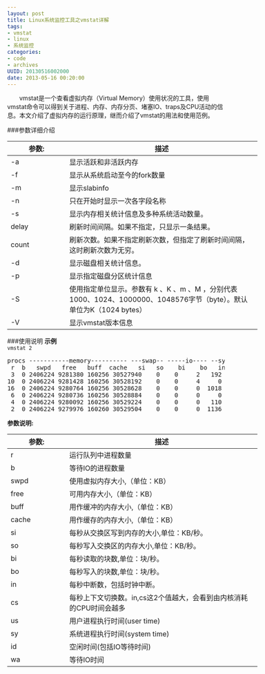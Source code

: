 ```yaml
---
layout: post
title: Linux系统监控工具之vmstat详解
tags: 
- vmstat
- linux
- 系统监控
categories:
- code
- archives
UUID: 20130516002000
date: 2013-05-16 00:20:00
---
```


　　vmstat是一个查看虚拟内存（Virtual Memory）使用状况的工具，使用vmstat命令可以得到关于进程、内存、内存分页、堵塞IO、traps及CPU活动的信息。本文介绍了虚拟内存的运行原理，继而介绍了vmstat的用法和使用范例。

###参数详细介绍
<table style="width:580px">
  <tbody>
    <tr>
      <th style="width:120px">参数:</th>
      <th>描述</th>
    </tr>
  </tbody>
  <tbody>
    <tr>
      <td>
      -a
      </hd>
      <td>
      显示活跃和非活跃内存
      </td>
    </tr>
    <tr>
      <td>
      -f
      </hd>
      <td> 
      显示从系统启动至今的fork数量
      </td>
    </tr>
    <tr>
      <td>
      -m
      </hd>
      <td> 
      显示slabinfo
      </td>
    </tr>
    <tr>
      <td>
      -n
      </hd>
      <td> 
      只在开始时显示一次各字段名称
      </td>
    </tr>
    <tr>
      <td>
      -s
      </hd>
      <td> 
      显示内存相关统计信息及多种系统活动数量。
      </td>
    </tr>
    <tr>
      <td>
      delay
      </hd>
      <td> 
      刷新时间间隔。如果不指定，只显示一条结果。
      </td>
    </tr>
    <tr>
      <td>
      count
      </hd>
      <td> 
      刷新次数。如果不指定刷新次数，但指定了刷新时间间隔，这时刷新次数为无穷。
      </td>
    </tr>
    <tr>
      <td>
      -d
      </hd>
      <td> 
      显示磁盘相关统计信息。
      </td>
    </tr>
    <tr>
      <td>
      -p
      </hd>
      <td> 
      显示指定磁盘分区统计信息
      </td>
    </tr>
    <tr>
      <td>
      -S
      </hd>
      <td> 
      使用指定单位显示。参数有 k 、K 、m 、M ，分别代表1000、1024、1000000、1048576字节（byte）。默认单位为K（1024 bytes）
      </td>
    </tr>
    <tr>
      <td>
       -V
      </hd>
      <td> 
      显示vmstat版本信息
      </td>
    </tr>
</tbody>
</table>

###使用说明
<strong>示例</strong><br>
<code>vmstat 2</code>
<pre id="bash">
procs -----------memory---------- ---swap-- -----io---- --system-- -----cpu-----
 r  b   swpd   free   buff  cache   si   so    bi    bo   in   cs us sy id wa st
 3  0 2406224 9281380 160256 30527940    0    0     2   192    0    0 43  1 56  0  0	
10  0 2406224 9281428 160256 30528192    0    0     4     0 6852 2555 29  0 71  0  0	
16  0 2406224 9280764 160256 30528628    0    0     0  1018 7981 3025 32  0 67  0  0	
 6  0 2406224 9280736 160256 30528884    0    0     0     0 7650 2704 33  0 67  0  0	
 4  0 2406224 9280092 160256 30529224    0    0     0   110 7044 2727 29  0 71  0  0	
 2  0 2406224 9279976 160260 30529504    0    0     0  1136 5914 2822 21  0 79  0  0	
</pre>

<strong>参数说明:</strong><br>
<table style="width:580px">
  <tbody>
    <tr>
      <th style="width:120px">参数:</th>
      <th>描述</th>
    </tr>
  </tbody>
  <tbody>
    <tr>
      <td>
       r
      </hd>
      <td>
      运行队列中进程数量
      </td>
    </tr>
    <tr>
      <td>
      b
      </hd>
      <td> 
      等待IO的进程数量
      </td>
    </tr>
    <tr>
      <td>
      swpd
      </hd>
      <td> 
      使用虚拟内存大小,（单位：KB）
      </td>
    </tr>
    <tr>
      <td>
      free
      </hd>
      <td> 
      可用内存大小,（单位：KB）
      </td>
    </tr>
    <tr>
      <td>
      buff
      </hd>
      <td> 
      用作缓冲的内存大小,（单位：KB）
      </td>
    </tr>
    <tr>
      <td>
      cache
      </hd>
      <td> 
      用作缓存的内存大小,（单位：KB）
      </td>
    </tr>
    <tr>
      <td>
      si
      </hd>
      <td> 
      每秒从交换区写到内存的大小,单位：KB/秒。
      </td>
    </tr>
    <tr>
      <td>
      so
      </hd>
      <td> 
      每秒写入交换区的内存大小,单位：KB/秒。
      </td>
    </tr>
    <tr>
      <td>
      bi
      </hd>
      <td> 
      每秒读取的块数,单位：块/秒。
      </td>
    </tr>
    <tr>
      <td>
      bo
      </hd>
      <td> 
      每秒写入的块数,单位：块/秒。
      </td>
    </tr>
    <tr>
      <td>
      in
      </hd>
      <td> 
      每秒中断数，包括时钟中断。
      </td>
    </tr>
    <tr>
      <td>
      cs
      </hd>
      <td> 
      每秒上下文切换数。in,cs这2个值越大，会看到由内核消耗的CPU时间会越多
      </td>
    </tr>
    <tr>
      <td>
      us
      </hd>
      <td> 
      用户进程执行时间(user time)
      </td>
    </tr>
    <tr>
      <td>
      sy
      </hd>
      <td> 
      系统进程执行时间(system time)
      </td>
    </tr>
    <tr>
      <td>
      id
      </hd>
      <td> 
      空闲时间(包括IO等待时间)
      </td>
    </tr>
    <tr>
      <td>
      wa
      </hd>
      <td> 
      等待IO时间
      </td>
    </tr>
</tbody>
</table>

